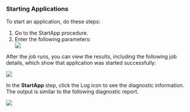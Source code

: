 <h3>Starting Applications</h3>
                <p>To start an application, do these steps:</p>
                <ol>
                    <li>Go to the StartApp procedure.</li>
                    <li>Enter the following parameters: </li><img src="../../plugins/EC-WebSphere/images/StartApp/startApp2.png" />
                </ol>
                <p>After the job runs, you can view the results, including the following job details,
                which show that application was started
                successfully:</p><img src="../../plugins/EC-WebSphere/images/StartApp/startApp3.png" />
                <p>In the <b>StartApp</b> step, click the Log icon to
                see the diagnostic information. The output is similar to the
                following diagnostic
                report.</p><img src="../../plugins/EC-WebSphere/images/StartApp/startApp4.png" />